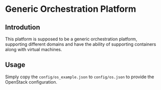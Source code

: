 # Generic Orchestration Platform

## Introdution
This platform is supposed to be a generic orchestration platform, 
supporting different domains and have the ability of supporting containers
along with virtual machines.

## Usage
Simply copy the ```config/os_example.json``` to ```config/os.json``` to 
provide the OpenStack configuration.

